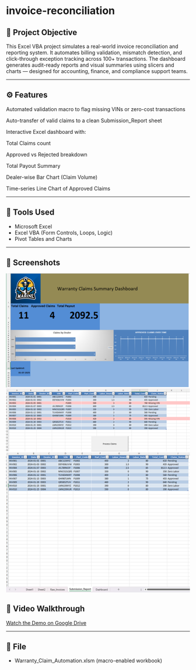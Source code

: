 # invoice-reconciliation


## 🎯 Project Objective
This Excel VBA project simulates a real-world invoice reconciliation and reporting system. It automates billing validation, mismatch detection, and click-through exception tracking across 100+ transactions. The dashboard generates audit-ready reports and visual summaries using slicers and charts — designed for accounting, finance, and compliance support teams.


---

## ⚙️ Features
Automated validation macro to flag missing VINs or zero-cost transactions

Auto-transfer of valid claims to a clean Submission_Report sheet

Interactive Excel dashboard with:

Total Claims count

Approved vs Rejected breakdown

Total Payout Summary

Dealer-wise Bar Chart (Claim Volume)

Time-series Line Chart of Approved Claims

---

## 🧰 Tools Used
- Microsoft Excel
- Excel VBA (Form Controls, Loops, Logic)
- Pivot Tables and Charts

---

## 📸 Screenshots


![Dashboard](Dashboard%20.png)
![Raw Invoices](Raw_Invoices%20with%20red%20highlights.png)
![Submission Report](Submission_Report.png)

## 🎥 Video Walkthrough

[Watch the Demo on Google Drive](https://drive.google.com/file/d/1fvKyAb23zy683c3xN65AajQzALXJAijp/view?usp=sharing)




---

## 📁 File
- Warranty_Claim_Automation.xlsm (macro-enabled workbook)
